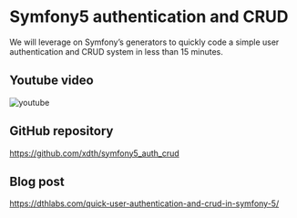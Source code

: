 # Symfony5 authentication and CRUD

We will leverage on Symfony’s generators to quickly code a simple user authentication and CRUD system in less than 15 minutes.


## Youtube video
![youtube](https://i.ytimg.com/an_webp/q7iCwePN1K8/mqdefault_6s.webp?du=3000&sqp=CPf4lPcF&rs=AOn4CLBUiIezuueHGyqEAZpUaI5nXfIOsg)

## GitHub repository
https://github.com/xdth/symfony5_auth_crud

## Blog post
https://dthlabs.com/quick-user-authentication-and-crud-in-symfony-5/
